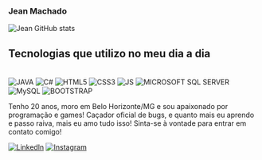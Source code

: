 ### Jean Machado 

![Jean GitHub stats](https://github-readme-stats.vercel.app/api?username=jeanmachadocx&show_icons=true&theme=dracula)


## Tecnologias que utilizo no meu dia a dia 

<div style="display: inline-block"><br/>
<img align="center" alt="JAVA" src="https://img.shields.io/badge/Java-ED8B00?style=for-the-badge&logo=java&logoColor=white" /> <img align="center" alt="C#" src="https://img.shields.io/badge/C%23-239120?style=for-the-badge&logo=c-sharp&logoColor=white" /> <img align="center" alt="HTML5" src="https://img.shields.io/badge/HTML5-E34F26?style=for-the-badge&logo=html5&logoColor=white" /> <img align="center" alt="CSS3" src="https://img.shields.io/badge/CSS3-1572B6?style=for-the-badge&logo=css3&logoColor=white" /> <img align="center" alt="JS" src="https://img.shields.io/badge/JavaScript-323330?style=for-the-badge&logo=javascript&logoColor=F7DF1E" /> <img align="center" alt="MICROSOFT SQL SERVER" src="https://img.shields.io/badge/Microsoft_SQL_Server-CC2927?style=for-the-badge&logo=microsoft-sql-server&logoColor=white" /> <img align="center" alt="MySQL" src="https://img.shields.io/badge/MySQL-00000F?style=for-the-badge&logo=mysql&logoColor=white" /> <img align="center" alt="BOOTSTRAP" src="https://img.shields.io/badge/Bootstrap-563D7C?style=for-the-badge&logo=bootstrap&logoColor=white" />




</div><br>

Tenho 20 anos, moro em Belo Horizonte/MG e sou apaixonado por programação e games!  Caçador oficial de bugs, e quanto mais eu aprendo e passo raiva, mais eu amo tudo isso! Sinta-se à vontade para entrar em contato comigo!


[![Linkedln](	https://img.shields.io/badge/LinkedIn-0077B5?style=for-the-badge&logo=linkedin&logoColor=white)](https://www.linkedin.com/in/jean-carlo-machado-616443207/) [![Instagram](https://img.shields.io/badge/Instagram-E4405F?style=for-the-badge&logo=instagram&logoColor=white)](https://www.instagram.com/__jean__machado/)



